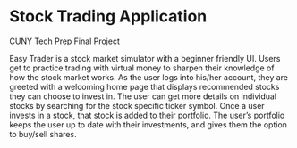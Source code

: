 # Stock Trading Application

CUNY Tech Prep Final Project

Easy Trader is a stock market simulator with a beginner friendly UI. Users get to practice trading with virtual money to sharpen their knowledge of how the stock market works.
As the user logs into his/her account, they are greeted with a welcoming home page that displays recommended stocks they can choose to invest in. The user can get more details on individual stocks by searching for the stock specific ticker symbol. 
Once a user invests in a stock, that stock is added to their portfolio. The user’s portfolio keeps the user up to date with their investments, and gives them the option to buy/sell shares. 
